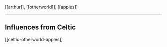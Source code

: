 [[arthur]],  [[otherworld]], [[apples]]

***

## Influences from Celtic
[[celtic-otherworld-apples]]